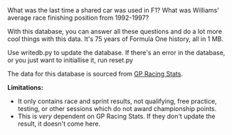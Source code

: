 What was the last time a shared car was used in F1? What was Williams' average race finishing position from 1992-1997? 

With this database, you can answer all these questions and do a lot more cool things with this data. It's 75 years of Formula One history, all in 1 MB.

Use writedb.py to update the database.
If there's an error in the database, or you just want to initiallise it, run reset.py

The data for this database is sourced from [GP Racing Stats](https://gpracingstats.com/).

**Limitations:** 
- It only contains race and sprint results, not qualifying, free practice, testing, or other sessions which do not award championship points.
- This is *very* dependent on GP Racing Stats. If they don't update the result, it doesn't come here.
  
 

